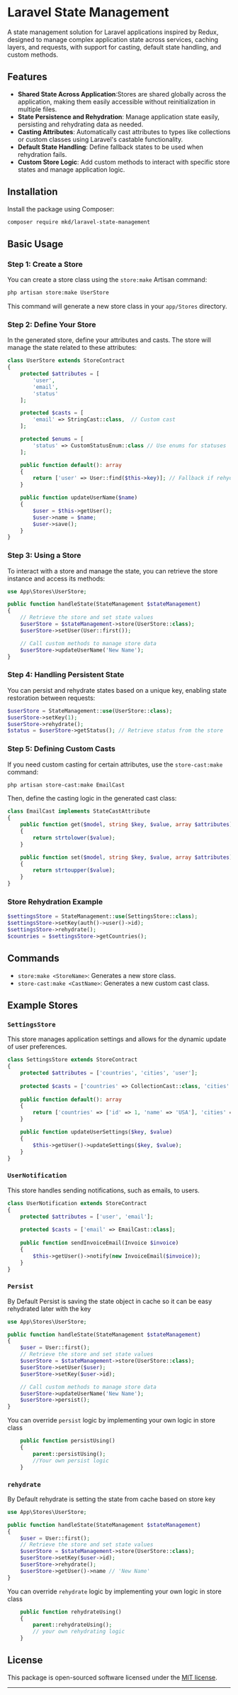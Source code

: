 # Laravel State Management

A state management solution for Laravel applications inspired by Redux, designed to manage complex application state across services, caching layers, and requests, with support for casting, default state handling, and custom methods.

## Features
- **Shared State Across Application**:Stores are shared globally across the application, making them easily accessible without reinitialization in multiple files.
- **State Persistence and Rehydration**: Manage application state easily, persisting and rehydrating data as needed.
- **Casting Attributes**: Automatically cast attributes to types like collections or custom classes using Laravel's castable functionality.
- **Default State Handling**: Define fallback states to be used when rehydration fails.
- **Custom Store Logic**: Add custom methods to interact with specific store states and manage application logic.

## Installation

Install the package using Composer:

```bash
composer require mkd/laravel-state-management
```

## Basic Usage

### Step 1: Create a Store

You can create a store class using the `store:make` Artisan command:

```bash
php artisan store:make UserStore
```

This command will generate a new store class in your `app/Stores` directory.

### Step 2: Define Your Store

In the generated store, define your attributes and casts. The store will manage the state related to these attributes:

```php
class UserStore extends StoreContract
{
    protected $attributes = [
        'user',
        'email',
        'status'
    ];

    protected $casts = [
        'email' => StringCast::class,  // Custom cast
    ];

    protected $enums = [
        'status' => CustomStatusEnum::class // Use enums for statuses
    ];

    public function default(): array
    {
        return ['user' => User::find($this->key)]; // Fallback if rehydration fails
    }

    public function updateUserName($name)
    {
        $user = $this->getUser();
        $user->name = $name;
        $user->save();
    }
}
```

### Step 3: Using a Store

To interact with a store and manage the state, you can retrieve the store instance and access its methods:

```php
use App\Stores\UserStore;

public function handleState(StateManagement $stateManagement)
{
    // Retrieve the store and set state values
    $userStore = $stateManagement->store(UserStore::class);
    $userStore->setUser(User::first());

    // Call custom methods to manage store data
    $userStore->updateUserName('New Name');
}
```

### Step 4: Handling Persistent State

You can persist and rehydrate states based on a unique key, enabling state restoration between requests:

```php
$userStore = StateManagement::use(UserStore::class);
$userStore->setKey(1);
$userStore->rehydrate();
$status = $userStore->getStatus(); // Retrieve status from the store
```

### Step 5: Defining Custom Casts

If you need custom casting for certain attributes, use the `store-cast:make` command:

```bash
php artisan store-cast:make EmailCast
```

Then, define the casting logic in the generated cast class:

```php
class EmailCast implements StateCastAttribute
{
    public function get($model, string $key, $value, array $attributes)
    {
        return strtolower($value);
    }

    public function set($model, string $key, $value, array $attributes)
    {
        return strtoupper($value);
    }
}
```

### Store Rehydration Example

```php
$settingsStore = StateManagement::use(SettingsStore::class);
$settingsStore->setKey(auth()->user()->id);
$settingsStore->rehydrate();
$countries = $settingsStore->getCountries();
```

## Commands

- `store:make <StoreName>`: Generates a new store class.
- `store-cast:make <CastName>`: Generates a new custom cast class.

## Example Stores

### `SettingsStore`

This store manages application settings and allows for the dynamic update of user preferences.

```php
class SettingsStore extends StoreContract
{
    protected $attributes = ['countries', 'cities', 'user'];
    
    protected $casts = ['countries' => CollectionCast::class, 'cities' => CollectionCast::class];
    
    public function default(): array
    {
        return ['countries' => ['id' => 1, 'name' => 'USA'], 'cities' => ['id' => 2, 'name' => 'New York']];
    }

    public function updateUserSettings($key, $value)
    {
        $this->getUser()->updateSettings($key, $value);
    }
}
```

### `UserNotification`

This store handles sending notifications, such as emails, to users.

```php
class UserNotification extends StoreContract
{
    protected $attributes = ['user', 'email'];
    
    protected $casts = ['email' => EmailCast::class];
    
    public function sendInvoiceEmail(Invoice $invoice)
    {
        $this->getUser()->notify(new InvoiceEmail($invoice));
    }
}
```

 ### `Persist`
By Default Persist is saving the state object in cache so it can be easy rehydrated later with the key
```php
use App\Stores\UserStore;

public function handleState(StateManagement $stateManagement)
{
    $user = User::first();
    // Retrieve the store and set state values
    $userStore = $stateManagement->store(UserStore::class);
    $userStore->setUser($user);
    $userStore->setKey($user->id);

    // Call custom methods to manage store data
    $userStore->updateUserName('New Name');
    $userStore->persist();
}
```
You can override `persist` logic by implementing your own logic in store class
```php
    public function persistUsing()
    {
        parent::persistUsing();
        //Your own persist logic
    }
```

### `rehydrate`
By Default rehydrate is setting the state from cache based on store key
```php
use App\Stores\UserStore;

public function handleState(StateManagement $stateManagement)
{
    $user = User::first();
    // Retrieve the store and set state values
    $userStore = $stateManagement->store(UserStore::class);
    $userStore->setKey($user->id);
    $userStore->rehydrate();
    $userStore->getUser()->name // 'New Name'
}
```
You can override `rehydrate` logic by implementing your own logic in store class
```php
    public function rehydrateUsing()
    {
        parent::rehydrateUsing();
        // your own rehydrating logic
    }
```
## License

This package is open-sourced software licensed under the [MIT license](LICENSE.md).

---


